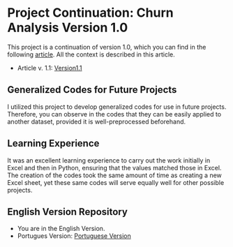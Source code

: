 # Project Continuation: Churn Analysis Version 1.0

This project is a continuation of version 1.0, which you can find in the following [article](https://medium.com/@raul-data-scientist/churn-em-app-de-delivery-sql-preditiva-ai-4519b014fd9e). All the context is described in this article.
- Article v. 1.1: [Version1.1](https://medium.com/@raul-data-scientist/python-vers%C3%A3o-1-1-churn-em-app-de-delivery-sql-preditiva-ai-e00bf8e7b958)


## Generalized Codes for Future Projects

I utilized this project to develop generalized codes for use in future projects. Therefore, you can observe in the codes that they can be easily applied to another dataset, provided it is well-preprocessed beforehand.

## Learning Experience

It was an excellent learning experience to carry out the work initially in Excel and then in Python, ensuring that the values matched those in Excel. The creation of the codes took the same amount of time as creating a new Excel sheet, yet these same codes will serve equally well for other possible projects.

## English Version Repository

- You are in the English Version.
- Portugues Version: [Portuguese Version](https://github.com/Raul-Data-Scientist/004Churn-PortugueseVersion-)
